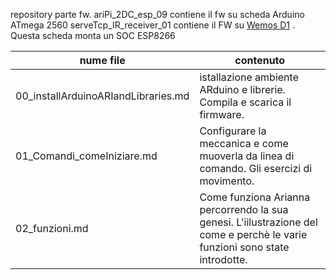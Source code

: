 repository parte fw.
ariPi_2DC_esp_09   contiene il fw su scheda Arduino ATmega 2560
serveTcp_IR_receiver_01 contiene il FW su [Wemos D1](https://wiki.wemos.cc/products:d1:d1_mini) . Questa scheda monta un SOC ESP8266 



| nume file                           | contenuto                                                    |
| ----------------------------------- | ------------------------------------------------------------ |
| 00_installArduinoARIandLibraries.md | istallazione ambiente ARduino e librerie. Compila e scarica il firmware. |
| 01_Comandi_comeIniziare.md          | Configurare la meccanica e come muoverla da linea di comando. Gli esercizi di movimento. |
| 02_funzioni.md                      | Come funziona Arianna percorrendo la sua genesi. L'iilustrazione del come e perchè le varie funzioni sono state introdotte. |


